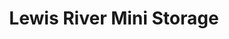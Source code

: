 ---
title: "Lewis River Mini Storage"
url: /woodland/lewis-river-mini-storage/
shop: storage rental
---